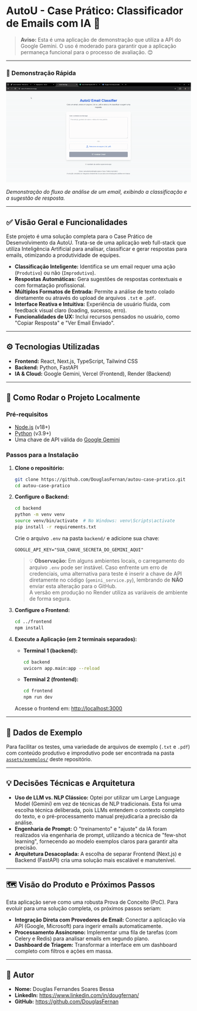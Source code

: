 # AutoU - Case Prático: Classificador de Emails com IA 🚀

> **Aviso:** Esta é uma aplicação de demonstração que utiliza a API do Google Gemini. O uso é moderado para garantir que a aplicação permaneça funcional para o processo de avaliação. 😊

---

### 🎥 Demonstração Rápida

![Demonstração da Aplicação](./assets/demonstracao.gif)

_Demonstração do fluxo de análise de um email, exibindo a classificação e a sugestão de resposta._

---

## ✅ Visão Geral e Funcionalidades

Este projeto é uma solução completa para o Case Prático de Desenvolvimento da AutoU. Trata-se de uma aplicação web full-stack que utiliza Inteligência Artificial para analisar, classificar e gerar respostas para emails, otimizando a produtividade de equipes.

- **Classificação Inteligente:** Identifica se um email requer uma ação (`Produtivo`) ou não (`Improdutivo`).
- **Respostas Automáticas:** Gera sugestões de respostas contextuais e com formatação profissional.
- **Múltiplos Formatos de Entrada:** Permite a análise de texto colado diretamente ou através do upload de arquivos `.txt` e `.pdf`.
- **Interface Reativa e Intuitiva:** Experiência de usuário fluida, com feedback visual claro (loading, sucesso, erro).
- **Funcionalidades de UX:** Inclui recursos pensados no usuário, como "Copiar Resposta" e "Ver Email Enviado".

---

## ⚙️ Tecnologias Utilizadas

- **Frontend:** React, Next.js, TypeScript, Tailwind CSS
- **Backend:** Python, FastAPI
- **IA & Cloud:** Google Gemini, Vercel (Frontend), Render (Backend)

---

## 🔧 Como Rodar o Projeto Localmente

### Pré-requisitos

- [Node.js](https://nodejs.org/en/) (v18+)
- [Python](https://www.python.org/downloads/) (v3.9+)
- Uma chave de API válida do [Google Gemini](https://aistudio.google.com/)

### Passos para a Instalação

1. **Clone o repositório:**

   ```bash
   git clone https://github.com/DouglasFernan/autou-case-pratico.git
   cd autou-case-pratico
   ```

2. **Configure o Backend:**

   ```bash
   cd backend
   python -m venv venv
   source venv/bin/activate  # No Windows: venv\Scripts\activate
   pip install -r requirements.txt
   ```

   Crie o arquivo `.env` na pasta `backend/` e adicione sua chave:

   ```env
   GOOGLE_API_KEY="SUA_CHAVE_SECRETA_DO_GEMINI_AQUI"
   ```

   > 💡 **Observação:** Em alguns ambientes locais, o carregamento do arquivo `.env` pode ser instável. Caso enfrente um erro de credenciais, uma alternativa para teste é inserir a chave de API diretamente no código (`gemini_service.py`), lembrando de **NÃO** enviar esta alteração para o GitHub.  
   > A versão em produção no Render utiliza as variáveis de ambiente de forma segura.

3. **Configure o Frontend:**

   ```bash
   cd ../frontend
   npm install
   ```

4. **Execute a Aplicação (em 2 terminais separados):**

   - **Terminal 1 (backend):**

     ```bash
     cd backend
     uvicorn app.main:app --reload
     ```

   - **Terminal 2 (frontend):**
     ```bash
     cd frontend
     npm run dev
     ```

   Acesse o frontend em: [http://localhost:3000](http://localhost:3000)

---

## 📂 Dados de Exemplo

Para facilitar os testes, uma variedade de arquivos de exemplo (`.txt` e `.pdf`) com conteúdo produtivo e improdutivo pode ser encontrada na pasta [`assets/exemplos/`](./assets/exemplos/) deste repositório.

---

## 💡 Decisões Técnicas e Arquitetura

- **Uso de LLM vs. NLP Clássico:** Optei por utilizar um Large Language Model (Gemini) em vez de técnicas de NLP tradicionais. Esta foi uma escolha técnica deliberada, pois LLMs entendem o contexto completo do texto, e o pré-processamento manual prejudicaria a precisão da análise.
- **Engenharia de Prompt:** O "treinamento" e "ajuste" da IA foram realizados via engenharia de prompt, utilizando a técnica de "few-shot learning", fornecendo ao modelo exemplos claros para garantir alta precisão.
- **Arquitetura Desacoplada:** A escolha de separar Frontend (Next.js) e Backend (FastAPI) cria uma solução mais escalável e manutenível.

---

## 🗺️ Visão do Produto e Próximos Passos

Esta aplicação serve como uma robusta Prova de Conceito (PoC). Para evoluir para uma solução completa, os próximos passos seriam:

- **Integração Direta com Provedores de Email:** Conectar a aplicação via API (Google, Microsoft) para ingerir emails automaticamente.
- **Processamento Assíncrono:** Implementar uma fila de tarefas (com Celery e Redis) para analisar emails em segundo plano.
- **Dashboard de Triagem:** Transformar a interface em um dashboard completo com filtros e ações em massa.

---

## 👤 Autor

- **Nome:** Douglas Fernandes Soares Bessa
- **LinkedIn:** https://www.linkedin.com/in/dougfernan/
- **GitHub:** https://github.com/DouglasFernan
